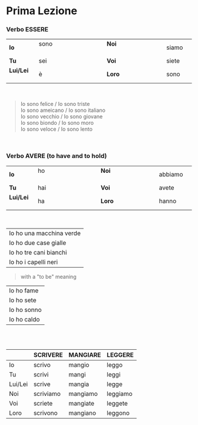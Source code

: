 # Prima Lezione 

### Verbo ESSERE
|||||||
|-|-|-|-|-|-
|**Io** |sono &emsp;&emsp;&emsp;&emsp;&emsp;&emsp;&emsp;&emsp; ||**Noi** &emsp;&emsp;&emsp;&emsp;&emsp;&emsp;&emsp;&emsp; | siamo	||
|**Tu**       |sei    ||  **Voi**        |	siete		|
|**Lui/Lei** &emsp;  |è     ||  **Loro**  &emsp;  &emsp;    |		sono	|

<br />


> Io sono felice    /  Io sono triste          
> Io sono ameicano   /  Io sono italiano							
> Io sono vecchio   / Io sono giovane				
> Io sono biondo    / Io sono moro			
> Io sono veloce   / Io sono lento			

<br />

### Verbo AVERE  (to have and to hold)
|||| |||
|----------|-------|-|-------------|--------------|-----------------|
|**Io** |ho &emsp;&emsp;&emsp;&emsp;&emsp;&emsp;&emsp;&emsp; ||**Noi** &emsp;&emsp;&emsp;&emsp;&emsp;&emsp;&emsp;&emsp; | abbiamo	||
|**Tu**       |hai   ||  **Voi**        |avete		|
|**Lui/Lei** &emsp;  |ha     ||  **Loro**  &emsp;  &emsp;    |hanno	|


<br />

|  			     |			   						
|----------------------------|
| Io ho una macchina verde   |    
| Io ho due case gialle		 |      
| Io ho tre cani bianchi	 |      	
| Io ho i capelli neri		 |          

>with  a "to be" meaning

|  			     |			   						
|----------------------------|
| Io ho fame   				|    
| Io ho sete				 |      
| Io ho sonno				 |      	
| Io ho caldo				 |    

<br />
<br />

|          |SCRIVERE  |MANGIARE   |LEGGERE     |          
|----------|-------   |-----------|------------| 
|Io        |scrivo     |mangio    | leggo      |
|Tu        |scrivi     |mangi     | leggi      |
|Lui/Lei   |scrive     |mangia    | legge      |
|Noi       |scriviamo  |mangiamo  | leggiamo   |
|Voi       |scriete    |mangiate  | leggete    |
|Loro  	   |scrivono   |mangiano  | leggono    |
